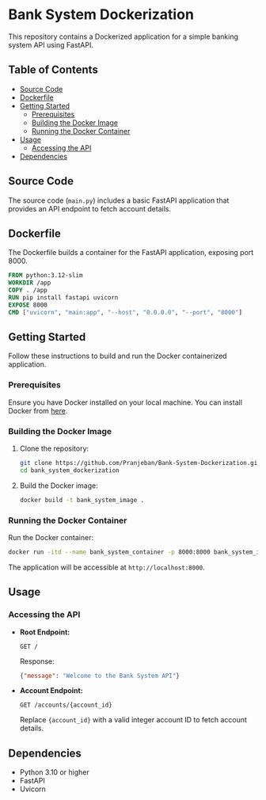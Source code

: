 # Bank System Dockerization

This repository contains a Dockerized application for a simple banking system API using FastAPI.

## Table of Contents

- [Source Code](#source-code)
- [Dockerfile](#dockerfile)
- [Getting Started](#getting-started)
  - [Prerequisites](#prerequisites)
  - [Building the Docker Image](#building-the-docker-image)
  - [Running the Docker Container](#running-the-docker-container)
- [Usage](#usage)
  - [Accessing the API](#accessing-the-api)
- [Dependencies](#dependencies)

## Source Code

The source code (`main.py`) includes a basic FastAPI application that provides an API endpoint to fetch account details.

## Dockerfile

The Dockerfile builds a container for the FastAPI application, exposing port 8000.

```dockerfile
FROM python:3.12-slim
WORKDIR /app
COPY . /app
RUN pip install fastapi uvicorn
EXPOSE 8000
CMD ["uvicorn", "main:app", "--host", "0.0.0.0", "--port", "8000"]
```

## Getting Started

Follow these instructions to build and run the Docker containerized application.

### Prerequisites

Ensure you have Docker installed on your local machine. You can install Docker from [here](https://docs.docker.com/get-docker/).

### Building the Docker Image

1. Clone the repository:

   ```bash
   git clone https://github.com/Pranjeban/Bank-System-Dockerization.git
   cd bank_system_dockerization
   ```

2. Build the Docker image:

   ```bash
   docker build -t bank_system_image .
   ```

### Running the Docker Container

Run the Docker container:

```bash
docker run -itd --name bank_system_container -p 8000:8000 bank_system_image
```

The application will be accessible at `http://localhost:8000`.

## Usage

### Accessing the API

- **Root Endpoint:**

  ```http
  GET /
  ```

  Response:
  ```json
  {"message": "Welcome to the Bank System API"}
  ```

- **Account Endpoint:**

  ```http
  GET /accounts/{account_id}
  ```

  Replace `{account_id}` with a valid integer account ID to fetch account details.

## Dependencies

- Python 3.10 or higher
- FastAPI
- Uvicorn
